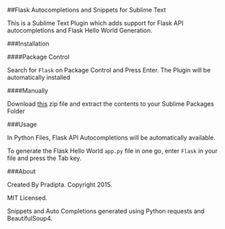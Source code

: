 ##Flask Autocompletions and Snippets for Sublime Text 

This is a Sublime Text Plugin which adds support for Flask API autocompletions and Flask Hello World Generation.

###Installation

####Package Control 

Search for `Flask` on Package Control and Press Enter. The Plugin will be automatically installed

####Manually 

Download <a href="https://github.com/geekpradd/Flask-Sublime/archive/master.zip">this</a> zip file and extract the contents to your Sublime Packages Folder

###Usage 

In Python Files, Flask API Autocompletions will be automatically available. 

To generate the Flask Hello World `app.py` file in one go, enter `Flask` in your file and press the Tab key.

###About

Created By Pradipta. Copyright 2015.

MIT Licensed.

Snippets and Auto Completions generated using Python requests and BeautifulSoup4.